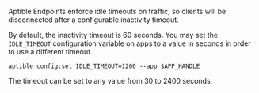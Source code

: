 Aptible Endpoints enforce idle timeouts on traffic, so clients will be
disconnected after a configurable inactivity timeout.

By default, the inactivity timeout is 60 seconds. You may set the
`IDLE_TIMEOUT` configuration variable on apps to a value in seconds in order to
use a different timeout.

```
aptible config:set IDLE_TIMEOUT=1200 --app $APP_HANDLE
```

The timeout can be set to any value from 30 to 2400 seconds.
